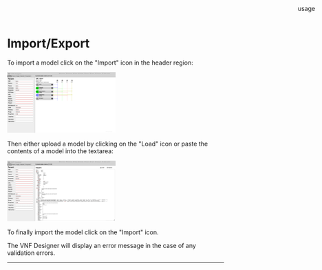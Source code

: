 Import/Export
=============

To import a model click on the "Import" icon in the header region:

<img src="images/overview.png" alt="Overview" width="50%"/>

Then either upload a model by clicking on the "Load" icon or paste the contents of a model into the textarea:

<img src="images/import.png" alt="Import" width="50%"/>

To finally import the model click on the "Import" icon.

The VNF Designer will display an error message in the case of any validation errors.

-----

<div style="z-index:100; position: fixed; top: 16px; right: 16px;"><a style="text-decoration: none;" href="doc.html?usage.md">usage</a></div>
